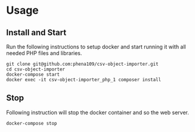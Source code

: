 # Usage

## Install and Start

Run the following instructions to setup docker and start running it with all
needed PHP files and libraries.

```shell
git clone git@github.com:phena109/csv-object-importer.git
cd csv-object-importer
docker-compose start
docker exec -it csv-object-importer_php_1 composer install
```

## Stop

Following instruction will stop the docker container and so the web server.

```shell
docker-compose stop
```
